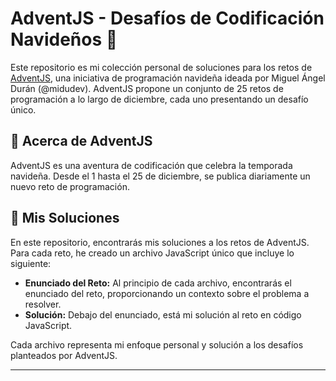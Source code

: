 # AdventJS - Desafíos de Codificación Navideños 🎄

Este repositorio es mi colección personal de soluciones para los retos de [AdventJS](https://adventjs.dev/es), una iniciativa de programación navideña ideada por Miguel Ángel Durán (@midudev). AdventJS propone un conjunto de 25 retos de programación a lo largo de diciembre, cada uno presentando un desafío único.

## 🌟 Acerca de AdventJS

AdventJS es una aventura de codificación que celebra la temporada navideña. Desde el 1 hasta el 25 de diciembre, se publica diariamente un nuevo reto de programación.

## 📁 Mis Soluciones

En este repositorio, encontrarás mis soluciones a los retos de AdventJS. Para cada reto, he creado un archivo JavaScript único que incluye lo siguiente:

- **Enunciado del Reto:** Al principio de cada archivo, encontrarás el enunciado del reto, proporcionando un contexto sobre el problema a resolver.
- **Solución:** Debajo del enunciado, está mi solución al reto en código JavaScript.

Cada archivo representa mi enfoque personal y solución a los desafíos planteados por AdventJS.

---
